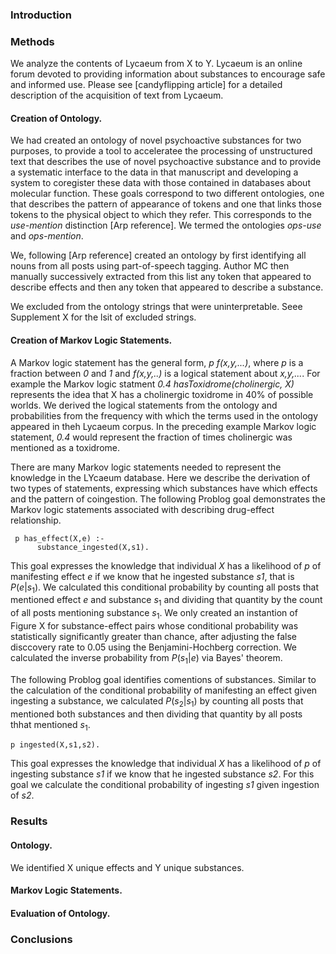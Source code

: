 ### Introduction 


### Methods

  We analyze the contents of Lycaeum from X to Y. Lycaeum is an online forum devoted to providing information about substances to encourage safe and informed use. Please see [candyflipping article] for a detailed description of the acquisition of text from Lycaeum. 
    
#### Creation of Ontology.

  We had created an ontology of novel psychoactive substances for two purposes, to provide a tool to acceleratee the processing of unstructured text that describes the use of novel psychoactive substance and to provide a systematic interface to the data in that manuscript and developing a system to coregister these data with those contained in databases about molecular function. These goals correspond to two different ontologies, one that describes the pattern of appearance of tokens and one that links those tokens to the physical object to which they refer. This corresponds to the _use-mention_ distinction [Arp reference]. We termed the ontologies _ops-use_ and _ops-mention_.

  We, following [Arp reference] created an ontology by first identifying all nouns from all posts using part-of-speech tagging. Author MC then manually successively extracted from this list any token that appeared to describe effects and then any token that appeared to describe a substance.  

  We excluded from the ontology strings that were uninterpretable. Seee Supplement X for the lsit of excluded strings.   


#### Creation of Markov Logic Statements.

   A Markov logic statement has the general form, _p f(x,y,...)_, where _p_ is a fraction between _0_ and _1_ and _f(x,y,..)_ is a logical statement about _x,y,..._. For example the Markov logic statment _0.4 hasToxidrome(cholinergic, X)_ represents the idea that X has a cholinergic toxidrome in 40% of possible worlds. We derived the logical statements from the ontology and probabilities from the frequency with which the terms used in the ontology appeared in theh Lycaeum corpus. In the preceding example Markov logic statement, _0.4_ would represent the fraction of times cholinergic was mentioned as a toxidrome. 

   There are many Markov logic statements needed to represent the knowledge in the LYcaeum database. Here we describe the derivation of two types of statements, expressing which substances have which effects and the pattern of coingestion. The following Problog goal demonstrates the Markov logic statements associated with describing drug-effect relationship. 

     p has_effect(X,e) :-
          substance_ingested(X,s1).

This goal expresses the knowledge that individual _X_ has a likelihood of _p_ of manifesting effect _e_ if we know that he ingested substance _s1_, that is $P\left(e|s_1\right)$.  We calculated this conditional probability by counting all posts that mentioned  effect $e$ and substance $s_1$ and dividing that quantity by the count of all posts mentioning substance $s_1$. We only created an instantion of Figure X for substance-effect pairs whose conditional probability was statistically significantly greater than chance, after adjusting the false disccovery rate to $0.05$ using the Benjamini-Hochberg correction. We calculated the inverse probability from $P\left(s_1\right|e)$ via Bayes' theorem. 


The following Problog goal identifies comentions of substances. Similar to the calculation of the conditional probability of manifesting an effect given ingesting a substance, we calculated $P\left(s_2|s_1\right)$ by counting all posts that mentioned both substances and then dividing that quantity by all posts thhat mentioned $s_1$. 

    p ingested(X,s1,s2).

This goal expresses the knowledge that individual _X_ has a likelihood of _p_ of ingesting  substance _s1_ if we know that he ingested substance _s2_. For this goal we calculate the conditional probability of ingesting _s1_ given ingestion of _s2_.  

### Results 

#### Ontology.  
 We identified X unique effects and Y unique substances. 

#### Markov Logic Statements.

#### Evaluation of Ontology. 

### Conclusions



